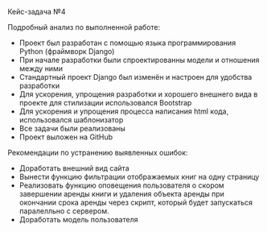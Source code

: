 Кейс-задача №4

Подробный анализ по выполненной работе:
  - Проект был разработан с помощью языка программирования Python (фраймворк Django)
  - При начале разработки были спроектированны модели и отношения между ними
  - Стандартный проект Django был изменён и настроен для удобства разработки
  - Для ускорения, упрощения разработки и хорошего внешнего вида в проекте для стилизации использовался Bootstrap
  - Для ускорения и упрощения процесса написания html кода, использовался шаблонизатор
  - Все задачи были реализованы
  - Проект выложен на GitHub

Рекомендации по устранению выявленных ошибок:
  - Доработать внешний вид сайта
  - Вынести функцию фильтрации отображаемых книг на одну страницу
  - Реализовать функцию оповещения пользователя о скором завершении аренды книги и удаления объекта аренды при окончании срока аренды через скрипт, который будет запускаться паралелльно с сервером.
  - Доработать модель пользователя
